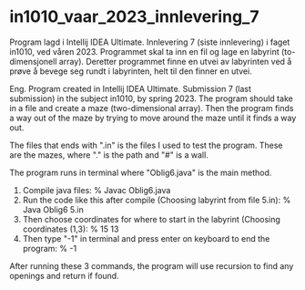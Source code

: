 # in1010_vaar_2023_innlevering_7
Program lagd i Intellij IDEA Ultimate.
Innlevering 7 (siste innlevering) i faget in1010, ved våren 2023.
Programmet skal ta inn en fil og lage en labyrint (to-dimensjonell array). 
Deretter programmet finne en utvei av labyrinten ved å prøve å bevege seg rundt i labyrinten, helt til den finner en utvei.

Eng. 
Program created in Intellij IDEA Ultimate.
Submission 7 (last submission) in the subject in1010, by spring 2023.
The program should take in a file and create a maze (two-dimensional array).
Then the program finds a way out of the maze by trying to move around the maze until it finds a way out.

The files that ends with ".in" is the files I used to test the program. These are the mazes, where "." is the path and "#" is a wall.

The program runs in terminal where "Oblig6.java" is the main method. 
1. Compile java files:                                                                     % Javac Oblig6.java
1. Run the code like this after compile (Choosing labyrint from file 5.in):                % Java Oblig6 5.in
2. Then choose coordinates for where to start in the labyrint (Choosing coordinates (1,3): % 15 13
3. Then type "-1" in terminal and press enter on keyboard to end the program:              % -1

After running these 3 commands, the program will use recursion to find any openings and return if found.
